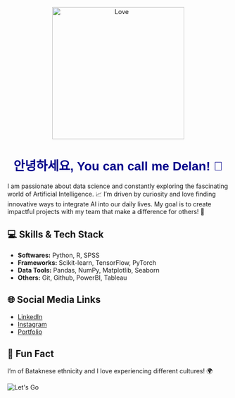 <p align="center">
    <img src="https://media.giphy.com/media/G4rIGiMVtrJ1S/giphy.gif?cid=ecf05e4765nh9otbkpjwfwb57mrzzwhslptw0gtzcf4eyhi0&ep=v1_gifs_search&rid=giphy.gif&ct=g" alt="Love" width="300">
</p>

<h1 align="center" style="color: #3498db; font-family: 'Trebuchet MS', sans-serif; color: darkblue;">
    안녕하세요, You can call me Delan! 👋
</h1>

I am passionate about data science and constantly exploring the fascinating world of Artificial Intelligence. 📈
I’m driven by curiosity and love finding innovative ways to integrate AI into our daily lives.
My goal is to create impactful projects with my team that make a difference for others! 🚀

## 💻 Skills & Tech Stack
- **Softwares:** Python, R, SPSS
- **Frameworks:** Scikit-learn, TensorFlow, PyTorch
- **Data Tools:** Pandas, NumPy, Matplotlib, Seaborn
- **Others:** Git, Github, PowerBI, Tableau

## 🌐 Social Media Links
- [LinkedIn](https://www.linkedin.com/in/keimaz-delan-74b92324a)
- [Instagram](https://www.instagram.com/k.lanx?igsh=NW5oZ2l2Znl2cThr)
- [Portfolio](https://drive.google.com/file/d/15w4xHdK7DY32AdYqx-7-oXtbMogCgNU-/view?usp=sharing)

## 🎉 Fun Fact
I’m of Bataknese ethnicity and I love experiencing different cultures! 🌍

![Let's Go](https://media.giphy.com/media/6UAk2UiNKDBBQn5NUX/giphy.gif?cid=82a1493bbco93rw97oluxunjr6j04dazhl10ekcem6d11lq8&ep=v1_gifs_trending&rid=giphy.gif&ct=g)


